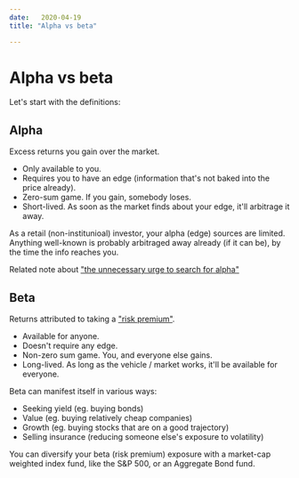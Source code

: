 ```yaml
---
date:   2020-04-19
title: "Alpha vs beta"

---
```

# Alpha vs beta

Let's start with the definitions:

## Alpha
Excess returns you gain over the market.

- Only available to you.
- Requires you to have an edge (information that's not baked into the price already). 
- Zero-sum game. If you gain, somebody loses.
- Short-lived. As soon as the market finds about your edge, it'll arbitrage it away.

As a retail (non-institunioal) investor, your alpha (edge) sources are limited. Anything well-known is probably arbitraged away already (if it can be), by the time the info reaches you.

Related note about ["the unnecessary urge to search for alpha"](../the-reasons-against-stock-picking)


## Beta
Returns attributed to taking a ["risk premium"](https://en.wikipedia.org/wiki/Risk_premium).

- Available for anyone.
- Doesn't require any edge.
- Non-zero sum game. You, and everyone else gains.
- Long-lived. As long as the vehicle / market works, it'll be available for everyone.

Beta can manifest itself in various ways:
- Seeking yield (eg. buying bonds)
- Value (eg. buying relatively cheap companies)
- Growth (eg. buying stocks that are on a good trajectory)
- Selling insurance (reducing someone else's exposure to volatility)

You can diversify your beta (risk premium) exposure with a market-cap weighted index fund, like the S&P 500, or an Aggregate Bond fund.

